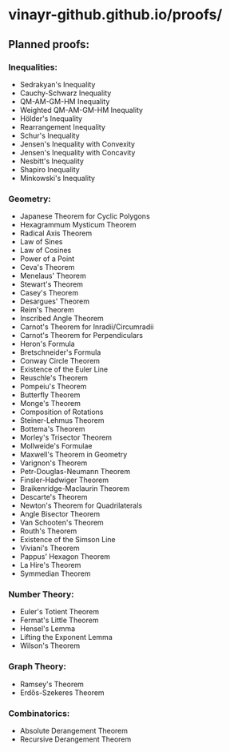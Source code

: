 # vinayr-github.github.io/proofs/
## Planned proofs:

### Inequalities:
* Sedrakyan's Inequality
* Cauchy-Schwarz Inequality
* QM-AM-GM-HM Inequality
* Weighted QM-AM-GM-HM Inequality
* Hölder's Inequality
* Rearrangement Inequality
* Schur's Inequality
* Jensen's Inequality with Convexity
* Jensen's Inequality with Concavity
* Nesbitt's Inequality
* Shapiro Inequality
* Minkowski's Inequality

### Geometry:
* Japanese Theorem for Cyclic Polygons
* Hexagrammum Mysticum Theorem
* Radical Axis Theorem
* Law of Sines
* Law of Cosines
* Power of a Point
* Ceva's Theorem
* Menelaus' Theorem
* Stewart's Theorem
* Casey's Theorem
* Desargues' Theorem
* Reim's Theorem
* Inscribed Angle Theorem
* Carnot's Theorem for Inradii/Circumradii
* Carnot's Theorem for Perpendiculars
* Heron's Formula
* Bretschneider's Formula
* Conway Circle Theorem
* Existence of the Euler Line
* Reuschle's Theorem
* Pompeiu's Theorem
* Butterfly Theorem
* Monge's Theorem
* Composition of Rotations
* Steiner-Lehmus Theorem
* Bottema's Theorem
* Morley's Trisector Theorem
* Mollweide's Formulae
* Maxwell's Theorem in Geometry
* Varignon's Theorem
* Petr-Douglas-Neumann Theorem
* Finsler-Hadwiger Theorem
* Braikenridge-Maclaurin Theorem
* Descarte's Theorem
* Newton's Theorem for Quadrilaterals
* Angle Bisector Theorem
* Van Schooten's Theorem
* Routh's Theorem
* Existence of the Simson Line
* Viviani's Theorem
* Pappus' Hexagon Theorem
* La Hire's Theorem
* Symmedian Theorem

### Number Theory:
* Euler's Totient Theorem
* Fermat's Little Theorem
* Hensel's Lemma
* Lifting the Exponent Lemma
* Wilson's Theorem

### Graph Theory:
* Ramsey's Theorem
* Erdős-Szekeres Theorem

### Combinatorics:
* Absolute Derangement Theorem
* Recursive Derangement Theorem